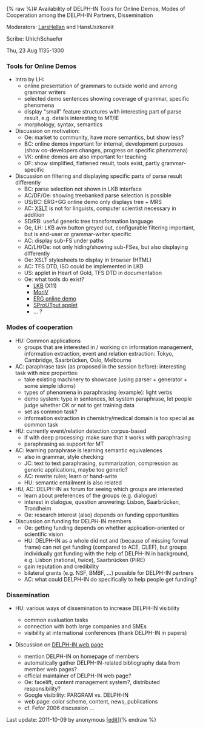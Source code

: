 {% raw %}# Availability of DELPH-IN Tools for Online Demos, Modes of Cooperation among the DELPH-IN Partners, Dissemination

Moderators: [LarsHellan](/LarsHellan) and HansUszkoreit

Scribe: UlrichSchaefer

Thu, 23 Aug 1135-1300

### Tools for Online Demos

- Intro by LH:
  - online presentation of grammars to outside world and among
grammar writers
  - selected demo sentences showing coverage of grammar, specific
phenomena
  - display "small" feature structures with interesting part of
parse result, e.g. details interesting to MT/IE
  - morphology, syntax, semantics
- Discussion on motivation:
  - Oe: market to community, have more semantics, but show less?
  - BC: online demos important for internal, development purposes
(show co-developers changes, progress on specific phenomena)
  - VK: online demos are also important for teaching
  - DF: show simplified, flattened result, tools exist, partly
grammar-specific
- Discussion on filtering and displaying specific parts of parse
result differently
  - BC: parse selection not shown in LKB interface
  - AC/DF/Oe: showing treebanked parse selection is possible
  - US/BC: ERG+GG online demo only displays tree + MRS
  - AC: [XSLT](http://www.w3c.org/TR/xslt) is not for linguists,
computer scientist necessary in addition
  - SD/RB: useful generic tree transformation language
  - Oe, LH: LKB avm button greyed out, configurable filtering
important, but is end-user or grammar-writer specific
  - AC: display sub-FS under paths
  - AC/LH/Oe: not only hiding/showing sub-FSes, but also displaying
differently
  - Oe: XSLT stylesheets to display in browser (HTML)
  - AC: TFS DTD, ISO could be implemented in LKB
  - US: applet in Heart of Gold, TFS DTD in documentation
  - Oe: what tools do exist?
    - [LKB](https://blog.inductorsoftware.com/docsproto/tools/LkbTop) (X11)
    - [MoriV](http://www-tsujii.is.s.u-tokyo.ac.jp/moriv/)
    - [ERG online demo](http://erg.emmtee.net/)
    - [SProUTput
applet](http://www.dfki.de/~uschaefer/delph-in/sproutputapplet)
    - ... ?

### Modes of cooperation

- HU: Common applications
  - groups that are interested in / working on information
management, information extraction, event and relation
extraction: Tokyo, Cambridge, Saarbrücken, Oslo, Melbourne
- AC: paraphrase task (as proposed in the session before): interesting
task with nice properties:
  - take existing machinery to showcase (using parser + generator +
some simple idioms)
  - types of phenomena in paraphrasing (example): light verbs
  - demo system: type in sentences, let system paraphrase, let
people judge whether OK or not to get training data
  - set as common task?
  - information extraction in chemistry/medical domain is too
special as common task
- HU: currently event/relation detection corpus-based
  - if with deep processing: make sure that it works with
paraphrasing
  - paraphrasing as support for MT
- AC: learning paraphrase is learning semantic equivalences
  - also in grammar, style checking
  - JC: text to text paraphrasing, summarization, compression as
generic applications, maybe too generic?
  - AC: rewrite rules; learn or hand-write
  - HU: semantic entailment is also related
- HU, AC: DELPH-IN as forum for seeing which groups are interested
  - learn about preferences of the groups (e.g. dialogue)
  - interest in dialogue, question answering: Lisbon, Saarbrücken,
Trondheim
  - Oe: research interest (also) depends on funding opportunities
- Discussion on funding for DELPH-IN members
  - Oe: getting funding depends on whether application-oriented or
scientific vision
  - HU: DELPH-IN as a whole did not and (because of missing formal
frame) can not get funding (compared to ACE, CLEF), but groups
individually got funding with the help of DELPH-IN in
background, e.g. Lisbon (national, twice), Saarbrücken (PIRE)
  - gain reputation and credibility
  - bilateral grants (e.g. NSF, BMBF, ...) possible for DELPH-IN
partners
  - AC: what could DELPH-IN do specifically to help people get
funding?

### Dissemination

- HU: various ways of dissemination to increase DELPH-IN visibility
  - common evaluation tasks
  - connection with both large companies and SMEs
  - visibility at international conferences (thank DELPH-IN in
papers)
- Discussion on [DELPH-IN web page](http://www.delph-in.net)
  
  - mention DELPH-IN on homepage of members
  - automatically gather DELPH-IN-related bibliography data from
member web pages?
  - official maintainer of DELPH-IN web page?
  - Oe: facelift, content management system?, distributed
responsibility?
  - Google visibility: PARGRAM vs. DELPH-IN
  - web page: color scheme, content, news, publications
  - cf. Fefor 2006 discussion ...

Last update: 2011-10-09 by anonymous [[edit](https://github.com/delph-in/docs/wiki/BerlinDissemination/_edit)]{% endraw %}